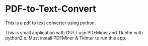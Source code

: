 # PDF-to-Text-Convert
This is a pdf to text converter using python.

This is small application with GUI. I use PDFMiner and TkInter with python2.x. 
Must install PDFMiner & TkInter to run this app.
